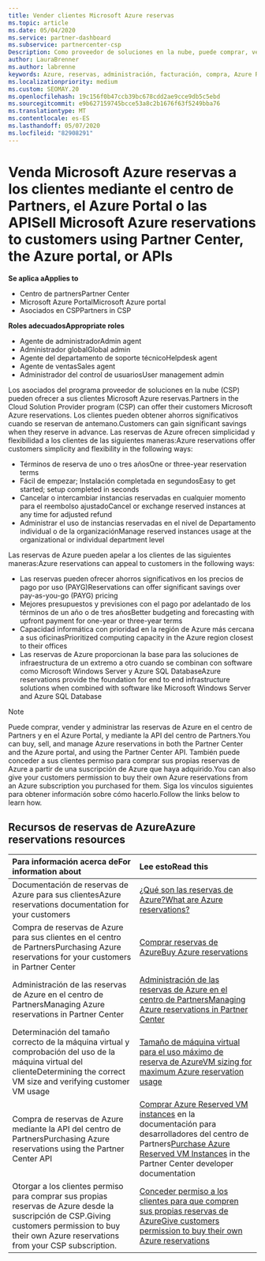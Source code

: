 ```yaml
---
title: Vender clientes Microsoft Azure reservas
ms.topic: article
ms.date: 05/04/2020
ms.service: partner-dashboard
ms.subservice: partnercenter-csp
Description: Como proveedor de soluciones en la nube, puede comprar, vender o administrar las reservas de Azure para los clientes. Use el centro de Partners, el Azure Portal o la API del centro de Partners.
author: LauraBrenner
ms.author: labrenne
keywords: Azure, reservas, administración, facturación, compra, Azure RI, instancias reservadas de Azure
ms.localizationpriority: medium
ms.custom: SEOMAY.20
ms.openlocfilehash: 19c156f0b47ccb39bc678cdd2ae9cce9db5c5ebd
ms.sourcegitcommit: e9b627159745bcce53a8c2b1676f63f5249bba76
ms.translationtype: MT
ms.contentlocale: es-ES
ms.lasthandoff: 05/07/2020
ms.locfileid: "82908291"
---
```

# <a name="sell-microsoft-azure-reservations-to-customers-using-partner-center-the-azure-portal-or-apis"></a><span data-ttu-id="cb0b9-105">Venda Microsoft Azure reservas a los clientes mediante el centro de Partners, el Azure Portal o las API</span><span class="sxs-lookup"><span data-stu-id="cb0b9-105">Sell Microsoft Azure reservations to customers using Partner Center, the Azure portal, or APIs</span></span>

<!--Maggie, 12/7/18 - Added "Partner Center" to metadata title and H1 title as per Catherine Watson in bug #19868631-->

<span data-ttu-id="cb0b9-106">**Se aplica a**</span><span class="sxs-lookup"><span data-stu-id="cb0b9-106">**Applies to**</span></span>

- <span data-ttu-id="cb0b9-107">Centro de partners</span><span class="sxs-lookup"><span data-stu-id="cb0b9-107">Partner Center</span></span>
- <span data-ttu-id="cb0b9-108">Microsoft Azure Portal</span><span class="sxs-lookup"><span data-stu-id="cb0b9-108">Microsoft Azure portal</span></span>
- <span data-ttu-id="cb0b9-109">Asociados en CSP</span><span class="sxs-lookup"><span data-stu-id="cb0b9-109">Partners in CSP</span></span>

<span data-ttu-id="cb0b9-110">**Roles adecuados**</span><span class="sxs-lookup"><span data-stu-id="cb0b9-110">**Appropriate roles**</span></span>

- <span data-ttu-id="cb0b9-111">Agente de administrador</span><span class="sxs-lookup"><span data-stu-id="cb0b9-111">Admin agent</span></span>
- <span data-ttu-id="cb0b9-112">Administrador global</span><span class="sxs-lookup"><span data-stu-id="cb0b9-112">Global admin</span></span>
- <span data-ttu-id="cb0b9-113">Agente del departamento de soporte técnico</span><span class="sxs-lookup"><span data-stu-id="cb0b9-113">Helpdesk agent</span></span>
- <span data-ttu-id="cb0b9-114">Agente de ventas</span><span class="sxs-lookup"><span data-stu-id="cb0b9-114">Sales agent</span></span>
- <span data-ttu-id="cb0b9-115">Administrador del control de usuarios</span><span class="sxs-lookup"><span data-stu-id="cb0b9-115">User management admin</span></span>

<span data-ttu-id="cb0b9-116">Los asociados del programa proveedor de soluciones en la nube (CSP) pueden ofrecer a sus clientes Microsoft Azure reservas.</span><span class="sxs-lookup"><span data-stu-id="cb0b9-116">Partners in the Cloud Solution Provider program (CSP) can offer their customers Microsoft Azure reservations.</span></span> <span data-ttu-id="cb0b9-117">Los clientes pueden obtener ahorros significativos cuando se reservan de antemano.</span><span class="sxs-lookup"><span data-stu-id="cb0b9-117">Customers can gain significant savings when they reserve in advance.</span></span> <span data-ttu-id="cb0b9-118">Las reservas de Azure ofrecen simplicidad y flexibilidad a los clientes de las siguientes maneras:</span><span class="sxs-lookup"><span data-stu-id="cb0b9-118">Azure reservations offer customers simplicity and flexibility in the following ways:</span></span>

- <span data-ttu-id="cb0b9-119">Términos de reserva de uno o tres años</span><span class="sxs-lookup"><span data-stu-id="cb0b9-119">One or three-year reservation terms</span></span>
- <span data-ttu-id="cb0b9-120">Fácil de empezar; Instalación completada en segundos</span><span class="sxs-lookup"><span data-stu-id="cb0b9-120">Easy to get started; setup completed in seconds</span></span>
- <span data-ttu-id="cb0b9-121">Cancelar o intercambiar instancias reservadas en cualquier momento para el reembolso ajustado</span><span class="sxs-lookup"><span data-stu-id="cb0b9-121">Cancel or exchange reserved instances at any time for adjusted refund</span></span>
- <span data-ttu-id="cb0b9-122">Administrar el uso de instancias reservadas en el nivel de Departamento individual o de la organización</span><span class="sxs-lookup"><span data-stu-id="cb0b9-122">Manage reserved instances usage at the organizational or individual department level</span></span> 

<span data-ttu-id="cb0b9-123">Las reservas de Azure pueden apelar a los clientes de las siguientes maneras:</span><span class="sxs-lookup"><span data-stu-id="cb0b9-123">Azure reservations can appeal to customers in the following ways:</span></span>

- <span data-ttu-id="cb0b9-124">Las reservas pueden ofrecer ahorros significativos en los precios de pago por uso (PAYG)</span><span class="sxs-lookup"><span data-stu-id="cb0b9-124">Reservations can offer significant savings over pay-as-you-go (PAYG) pricing</span></span>
- <span data-ttu-id="cb0b9-125">Mejores presupuestos y previsiones con el pago por adelantado de los términos de un año o de tres años</span><span class="sxs-lookup"><span data-stu-id="cb0b9-125">Better budgeting and forecasting with upfront payment for one-year or three-year terms</span></span>
- <span data-ttu-id="cb0b9-126">Capacidad informática con prioridad en la región de Azure más cercana a sus oficinas</span><span class="sxs-lookup"><span data-stu-id="cb0b9-126">Prioritized computing capacity in the Azure region closest to their offices</span></span>
- <span data-ttu-id="cb0b9-127">Las reservas de Azure proporcionan la base para las soluciones de infraestructura de un extremo a otro cuando se combinan con software como Microsoft Windows Server y Azure SQL Database</span><span class="sxs-lookup"><span data-stu-id="cb0b9-127">Azure reservations provide the foundation for end to end infrastructure solutions when combined with software like Microsoft Windows Server and Azure SQL Database</span></span>

>[!NOTE]
> <span data-ttu-id="cb0b9-128">Puede comprar, vender y administrar las reservas de Azure en el centro de Partners y en el Azure Portal, y mediante la API del centro de Partners.</span><span class="sxs-lookup"><span data-stu-id="cb0b9-128">You can buy, sell, and manage Azure reservations in both the Partner Center and the Azure portal, and using the Partner Center API.</span></span> <span data-ttu-id="cb0b9-129">También puede conceder a sus clientes permiso para comprar sus propias reservas de Azure a partir de una suscripción de Azure que haya adquirido.</span><span class="sxs-lookup"><span data-stu-id="cb0b9-129">You can also give your customers permission to buy their own Azure reservations from an Azure subscription you purchased for them.</span></span> <span data-ttu-id="cb0b9-130">Siga los vínculos siguientes para obtener información sobre cómo hacerlo.</span><span class="sxs-lookup"><span data-stu-id="cb0b9-130">Follow the links below to learn how.</span></span>

## <a name="azure-reservations-resources"></a><span data-ttu-id="cb0b9-131">Recursos de reservas de Azure</span><span class="sxs-lookup"><span data-stu-id="cb0b9-131">Azure reservations resources</span></span>

|<span data-ttu-id="cb0b9-132">**Para información acerca de**</span><span class="sxs-lookup"><span data-stu-id="cb0b9-132">**For information about**</span></span>   |<span data-ttu-id="cb0b9-133">**Lee esto**</span><span class="sxs-lookup"><span data-stu-id="cb0b9-133">**Read this**</span></span>    |
|:-----------------------------|:-----------------|
| <span data-ttu-id="cb0b9-134">Documentación de reservas de Azure para sus clientes</span><span class="sxs-lookup"><span data-stu-id="cb0b9-134">Azure reservations documentation for your customers</span></span> | [<span data-ttu-id="cb0b9-135">¿Qué son las reservas de Azure?</span><span class="sxs-lookup"><span data-stu-id="cb0b9-135">What are Azure reservations?</span></span>](https://docs.microsoft.com/azure/billing/billing-save-compute-costs-reservations)
|<span data-ttu-id="cb0b9-136">Compra de reservas de Azure para sus clientes en el centro de Partners</span><span class="sxs-lookup"><span data-stu-id="cb0b9-136">Purchasing Azure reservations for your customers in Partner Center</span></span>   |[<span data-ttu-id="cb0b9-137">Comprar reservas de Azure</span><span class="sxs-lookup"><span data-stu-id="cb0b9-137">Buy Azure reservations</span></span>](azure-reservations-buying.md)
|<span data-ttu-id="cb0b9-138">Administración de las reservas de Azure en el centro de Partners</span><span class="sxs-lookup"><span data-stu-id="cb0b9-138">Managing Azure reservations in Partner Center</span></span> | [<span data-ttu-id="cb0b9-139">Administración de las reservas de Azure en el centro de Partners</span><span class="sxs-lookup"><span data-stu-id="cb0b9-139">Managing Azure reservations in Partner Center</span></span>](azure-reservations-manage.md)
|<span data-ttu-id="cb0b9-140">Determinación del tamaño correcto de la máquina virtual y comprobación del uso de la máquina virtual del cliente</span><span class="sxs-lookup"><span data-stu-id="cb0b9-140">Determining the correct VM size and verifying customer VM usage</span></span>   |[<span data-ttu-id="cb0b9-141">Tamaño de máquina virtual para el uso máximo de reserva de Azure</span><span class="sxs-lookup"><span data-stu-id="cb0b9-141">VM sizing for maximum Azure reservation usage</span></span>](azure-usage.md)   |
|<span data-ttu-id="cb0b9-142">Compra de reservas de Azure mediante la API del centro de Partners</span><span class="sxs-lookup"><span data-stu-id="cb0b9-142">Purchasing Azure reservations using the Partner Center API</span></span> | <span data-ttu-id="cb0b9-143">[Comprar Azure Reserved VM instances](https://docs.microsoft.com/partner-center/develop/purchase-azure-reservations) en la documentación para desarrolladores del centro de Partners</span><span class="sxs-lookup"><span data-stu-id="cb0b9-143">[Purchase Azure Reserved VM Instances](https://docs.microsoft.com/partner-center/develop/purchase-azure-reservations) in the Partner Center developer documentation</span></span>   |
|<span data-ttu-id="cb0b9-144">Otorgar a los clientes permiso para comprar sus propias reservas de Azure desde la suscripción de CSP.</span><span class="sxs-lookup"><span data-stu-id="cb0b9-144">Giving customers permission to buy their own Azure reservations from your CSP subscription.</span></span> | [<span data-ttu-id="cb0b9-145">Conceder permiso a los clientes para que compren sus propias reservas de Azure</span><span class="sxs-lookup"><span data-stu-id="cb0b9-145">Give customers permission to buy their own Azure reservations</span></span>](give-customers-permission.md)   |
